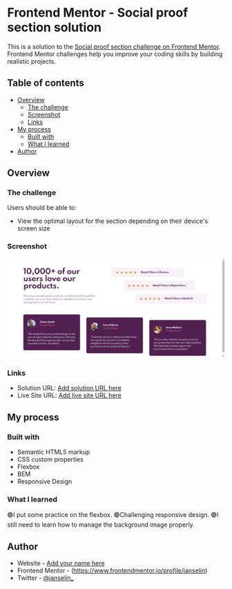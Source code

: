 # Frontend Mentor - Social proof section solution

This is a solution to the [Social proof section challenge on Frontend Mentor](https://www.frontendmentor.io/challenges/social-proof-section-6e0qTv_bA). Frontend Mentor challenges help you improve your coding skills by building realistic projects. 

## Table of contents

- [Overview](#overview)
  - [The challenge](#the-challenge)
  - [Screenshot](#screenshot)
  - [Links](#links)
- [My process](#my-process)
  - [Built with](#built-with)
  - [What I learned](#what-i-learned)  
- [Author](#author)


## Overview

### The challenge

Users should be able to:

- View the optimal layout for the section depending on their device's screen size

### Screenshot

![](./screenshot.png)

### Links

- Solution URL: [Add solution URL here](https://your-solution-url.com)
- Live Site URL: [Add live site URL here](https://your-live-site-url.com)

## My process

### Built with

- Semantic HTML5 markup
- CSS custom properties
- Flexbox
- BEM
- Responsive Design


### What I learned

🟣I put some practice on the flexbox. 
🟣Challenging responsive design. 
🟣I still need to learn how to manage the background image properly.


## Author

- Website - [Add your name here](https://github.com/Janselin)
- Frontend Mentor - (https://www.frontendmentor.io/profile/janselin)
- Twitter - [@janselin_](https://www.twitter.com/janselin_)

